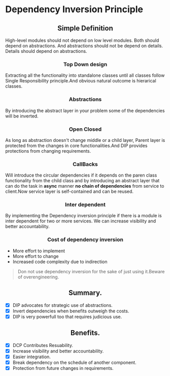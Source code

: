 # Dependency Inversion Principle

<h2 align="center">Simple Definition </h2>

   High-level modules should not depend on low level modules. Both should depend on abstractions. And abstractions should not be depend on details. Details should depend on abstractions.

<h3 align="center">Top Down design</h3>

Extracting all the functionality into standalone classes until all classes follow Single Responsibility principle.And obvious natural outcome is hierarical classes.

<h3 align="center"> Abstractions</h3>

By introducing the abstract layer in your problem some of the dependencies will be inverted.

<h3 align="center"> Open Closed</h3>

As long as abstraction doesn't change middle or a child layer, Parent layer is protected from the changes in core functionalities.And DIP provides protections from changing requirements.

<h3 align="center"> CallBacks</h3>

Will introduce the circular dependencies if it depends on the paren class functionality from the child class and by introducing an abstract layer that can do the task in **async** manner **no chain of dependencies** from service to client.Now service layer is self-contained and can be reused.

<h3 align="center"> Inter dependent</h3>

By implementing the Dependency inversion principle if there is a module is inter dependent for two or more services. We can increase visibility and better accountability.

<h3 align="center">Cost of dependency inversion</h3>

- More effort to implement
- More effort to change
- Increased code complexity due to indirection

> Don not use dependency inversion for the sake of just using it.Beware of overengineering.

<h2 align="center">Summary.</h2>

- [x] DIP advocates for strategic use of abstractions.
- [x] Invert dependencies when benefits outweigh the costs.
- [x] DIP is very powerfull too that requires judicious use.

<h2 align="center">Benefits.</h2>

- [x] DCP Contributes Resuability.
- [x] Increase visibility and better accountability.
- [x] Easier integration.
- [x] Break dependency on the schedule of another component.
- [x] Protection from future changes in requirements.
